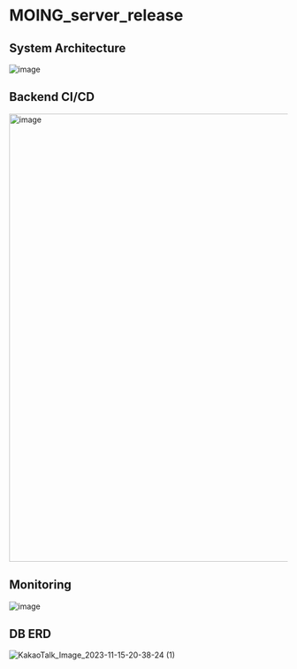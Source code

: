# MOING_server_release
## System Architecture
![image](https://github.com/Modagbul/MOING_Server_Release/assets/86006389/02032a32-da0d-429e-babe-15534476f380)

## Backend CI/CD
<img width="810" alt="image" src="https://github.com/Modagbul/MOING_Server_Release/assets/86006389/81704c20-c79a-4b79-b652-8304a402043b">

## Monitoring
![image](https://github.com/Modagbul/MOING_Server_Release/assets/86006389/c0d135c3-6863-4c32-b6df-0535fcbf9953)

## DB ERD
![KakaoTalk_Image_2023-11-15-20-38-24 (1)](https://github.com/Modagbul/MOING_Server_Release/assets/86006389/e26f65bb-d717-46a6-9ef2-0b9c9dca4679)
